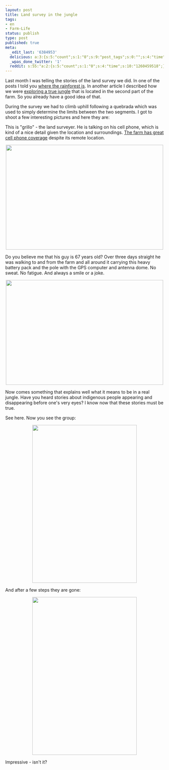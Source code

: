 ```yaml
---
layout: post
title: Land survey in the jungle
tags:
- en
- Farm-Life
status: publish
type: post
published: true
meta:
  _edit_last: '6384953'
  delicious: a:3:{s:5:"count";s:1:"0";s:9:"post_tags";s:0:"";s:4:"time";s:10:"1261341015";}
  _wpas_done_twitter: '1'
  reddit: s:55:"a:2:{s:5:"count";s:1:"0";s:4:"time";s:10:"1260459518";}";
---
```

Last month I was telling the stories of the land survey we did. In one of the posts I told you <a href="http://rainforestfinca.wordpress.com/2009/10/31/where-the-rainforest-is/">where the rainforest is</a>. In another article I described how we were <a href="http://rainforestfinca.wordpress.com/2009/10/02/exploring-a-true-jungle/">exploring a true jungle</a> that is located in the second part of the farm. So you already have a good idea of that.

During the survey we had to climb uphill following a quebrada which was used to simply determine the limits between the two segments. I got to shoot a few interesting pictures and here they are:

This is "grillo" - the land surveyer. He is talking on his cell phone, which is kind of a nice detail given the location and surroundings. <a href="http://rainforestfinca.wordpress.com/2009/11/19/a-farm-in-the-rainforest-but-with-great-cellphone-coverage/">The farm has great cell phone coverage</a> despite its remote location.

<a href="http://www.flickr.com/photos/34665899@N00/4027172908" title="View '' on Flickr.com"><div style="text-align:center;"><img src="http://farm3.static.flickr.com/2559/4027172908_06973d809e.jpg" alt="" border="0" width="500" height="332" /></div></a>

Do you believe me that his guy is 67 years old? Over three days straight he was walking to and from the farm and all around it carrying this heavy battery pack and the pole with the GPS computer and antenna dome. No sweat. No fatigue. And always a smile or a joke.

<a href="http://www.flickr.com/photos/34665899@N00/4026420001" title="View '' on Flickr.com"><div style="text-align:center;"><img src="http://farm3.static.flickr.com/2553/4026420001_f27d3422bb.jpg" alt="" border="0" width="500" height="332" /></div></a>

Now comes something that explains well what it means to be in a real jungle. Have you heard stories about indigenous people appearing and disappearing before one's very eyes? I know now that these stories must be true.

See here. Now you see the group:

<a href="http://www.flickr.com/photos/34665899@N00/4026420553" title="View '' on Flickr.com"><div style="text-align:center;"><img src="http://farm4.static.flickr.com/3479/4026420553_451ceb9778.jpg" alt="" border="0" width="332" height="500" /></div></a>

And after a few steps they are gone:

<a href="http://www.flickr.com/photos/34665899@N00/4027174190" title="View '' on Flickr.com"><div style="text-align:center;"><img src="http://farm4.static.flickr.com/3493/4027174190_015531437b.jpg" alt="" border="0" width="332" height="500" /></div></a>

Impressive - isn't it?
